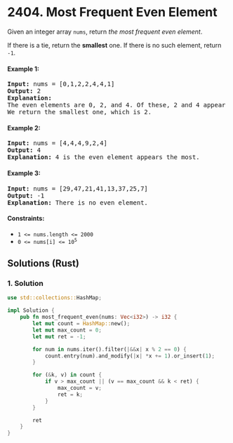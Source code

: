 # 2404. Most Frequent Even Element
Given an integer array `nums`, return *the most frequent even element*.

If there is a tie, return the **smallest** one. If there is no such element, return `-1`.

#### Example 1:
<pre>
<strong>Input:</strong> nums = [0,1,2,2,4,4,1]
<strong>Output:</strong> 2
<strong>Explanation:</strong>
The even elements are 0, 2, and 4. Of these, 2 and 4 appear the most.
We return the smallest one, which is 2.
</pre>

#### Example 2:
<pre>
<strong>Input:</strong> nums = [4,4,4,9,2,4]
<strong>Output:</strong> 4
<strong>Explanation:</strong> 4 is the even element appears the most.
</pre>

#### Example 3:
<pre>
<strong>Input:</strong> nums = [29,47,21,41,13,37,25,7]
<strong>Output:</strong> -1
<strong>Explanation:</strong> There is no even element.
</pre>

#### Constraints:
* `1 <= nums.length <= 2000`
* <code>0 <= nums[i] <= 10<sup>5</sup></code>

## Solutions (Rust)

### 1. Solution
```Rust
use std::collections::HashMap;

impl Solution {
    pub fn most_frequent_even(nums: Vec<i32>) -> i32 {
        let mut count = HashMap::new();
        let mut max_count = 0;
        let mut ret = -1;

        for num in nums.iter().filter(|&&x| x % 2 == 0) {
            count.entry(num).and_modify(|x| *x += 1).or_insert(1);
        }

        for (&k, v) in count {
            if v > max_count || (v == max_count && k < ret) {
                max_count = v;
                ret = k;
            }
        }

        ret
    }
}
```

